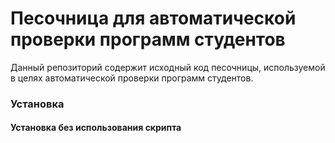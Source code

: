 # Песочница для автоматической проверки программ студентов

Данный репозиторий содержит исходный код песочницы, используемой в целях автоматической проверки программ студентов.

### Установка 
#### Установка без использования скрипта